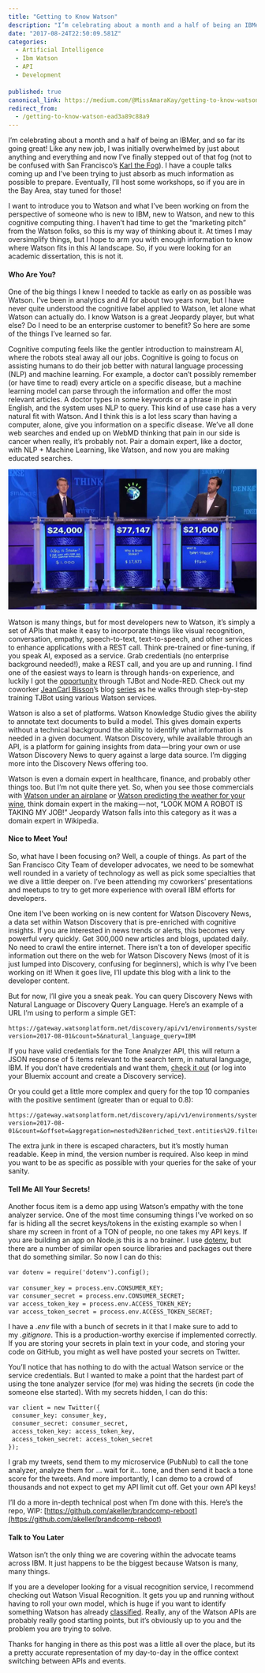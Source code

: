 ```yaml
---
title: "Getting to Know Watson"
description: "I’m celebrating about a month and a half of being an IBMer, and so far its going great! Like any new job, I was initially overwhelmed by just about anything and everything and now I’ve finally…"
date: "2017-08-24T22:50:09.581Z"
categories: 
  - Artificial Intelligence
  - Ibm Watson
  - API
  - Development

published: true
canonical_link: https://medium.com/@MissAmaraKay/getting-to-know-watson-ead3a89c88a9
redirect_from:
  - /getting-to-know-watson-ead3a89c88a9
---
```


I’m celebrating about a month and a half of being an IBMer, and so far its going great! Like any new job, I was initially overwhelmed by just about anything and everything and now I’ve finally stepped out of that fog (not to be confused with San Francisco’s [Karl the Fog](https://medium.com/@karlthefog)). I have a couple talks coming up and I’ve been trying to just absorb as much information as possible to prepare. Eventually, I’ll host some workshops, so if you are in the Bay Area, stay tuned for those!

I want to introduce you to Watson and what I’ve been working on from the perspective of someone who is new to IBM, new to Watson, and new to this cognitive computing thing. I haven’t had time to get the “marketing pitch” from the Watson folks, so this is my way of thinking about it. At times I may oversimplify things, but I hope to arm you with enough information to know where Watson fits in this AI landscape. So, if you were looking for an academic dissertation, this is not it.

#### Who Are You?

One of the big things I knew I needed to tackle as early on as possible was Watson. I’ve been in analytics and AI for about two years now, but I have never quite understood the cognitive label applied to Watson, let alone what Watson can actually do. I know Watson is a great Jeopardy player, but what else? Do I need to be an enterprise customer to benefit? So here are some of the things I’ve learned so far.

Cognitive computing feels like the gentler introduction to mainstream AI, where the robots steal away all our jobs. Cognitive is going to focus on assisting humans to do their job better with natural language processing (NLP) and machine learning. For example, a doctor can’t possibly remember (or have time to read) every article on a specific disease, but a machine learning model can parse through the information and offer the most relevant articles. A doctor types in some keywords or a phrase in plain English, and the system uses NLP to query. This kind of use case has a very natural fit with Watson. And I think this is a lot less scary than having a computer, alone, give you information on a specific disease. We’ve all done web searches and ended up on WebMD thinking that pain in our side is cancer when really, it’s probably not. Pair a domain expert, like a doctor, with NLP + Machine Learning, like Watson, and now you are making educated searches.

![](./asset-1.jpeg)

Watson is many things, but for most developers new to Watson, it’s simply a set of APIs that make it easy to incorporate things like visual recognition, conversation, empathy, speech-to-text, text-to-speech, and other services to enhance applications with a REST call. Think pre-trained or fine-tuning, if you speak AI, exposed as a service. Grab credentials (no enterprise background needed!), make a REST call, and you are up and running. I find one of the easiest ways to learn is through hands-on experience, and luckily I got the [opportunity](https://medium.com/unsupervised-coding/tjbot-introduces-me-to-iot-watson-services-a8b6904e325e) through TJBot and Node-RED. Check out my coworker [JeanCarl Bisson](https://medium.com/@jeancarlbisson)’s blog [series](https://medium.com/@jeancarlbisson/how-to-train-your-tjbot-in-node-red-88bfb3bbe0ab) as he walks through step-by-step training TJBot using various Watson services.

Watson is also a set of platforms. Watson Knowledge Studio gives the ability to annotate text documents to build a model. This gives domain experts without a technical background the ability to identify what information is needed in a given document. Watson Discovery, while available through an API, is a platform for gaining insights from data — bring your own or use Watson Discovery News to query against a large data source. I’m digging more into the Discovery News offering too.

Watson is even a domain expert in healthcare, finance, and probably other things too. But I’m not quite there yet. So, when you see those commercials with [Watson under an airplane](https://www.youtube.com/watch?v=IdUEda1seoA) or [Watson predicting the weather for your wine](https://www.youtube.com/watch?v=7dSPP5hDs10), think domain expert in the making — not, “LOOK MOM A ROBOT IS TAKING MY JOB!” Jeopardy Watson falls into this category as it was a domain expert in Wikipedia.

#### Nice to Meet You!

So, what have I been focusing on? Well, a couple of things. As part of the San Francisco City Team of developer advocates, we need to be somewhat well rounded in a variety of technology as well as pick some specialties that we dive a little deeper on. I’ve been attending my coworkers’ presentations and meetups to try to get more experience with overall IBM efforts for developers.

One item I’ve been working on is new content for Watson Discovery News, a data set within Watson Discovery that is pre-enriched with cognitive insights. If you are interested in news trends or alerts, this becomes very powerful very quickly. Get 300,000 new articles and blogs, updated daily. No need to crawl the entire internet. There isn’t a ton of developer specific information out there on the web for Watson Discovery News (most of it is just lumped into Discovery, confusing for beginners), which is why I’ve been working on it! When it goes live, I’ll update this blog with a link to the developer content.

But for now, I’ll give you a sneak peak. You can query Discovery News with Natural Language or Discovery Query Language. Here’s an example of a URL I’m using to perform a simple GET:

```
https://gateway.watsonplatform.net/discovery/api/v1/environments/system/collections/news/query?version=2017-08-01&count=5&natural_language_query=IBM
```

If you have valid credentials for the Tone Analyzer API, this will return a JSON response of 5 items relevant to the search term, in natural language, IBM. If you don’t have credentials and want them, [check it out](https://www.ibm.com/watson/services/tone-analyzer/) (or log into your Bluemix account and create a Discovery service).

Or you could get a little more complex and query for the top 10 companies with the positive sentiment (greater than or equal to 0.8):

```
https://gateway.watsonplatform.net/discovery/api/v1/environments/system/collections/news/query?version=2017-08-01&count=&offset=&aggregation=nested%28enriched_text.entities%29.filter%28enriched_text.entities.type%3A%3ACompany%29.filter%28enriched_text.entities.sentiment.score%3E%3D0.8%29.term%28enriched_text.entities.text%29&filter=&passages=&highlight=true&return=&query=
```

The extra junk in there is escaped characters, but it’s mostly human readable. Keep in mind, the version number is required. Also keep in mind you want to be as specific as possible with your queries for the sake of your sanity.

#### Tell Me All Your Secrets!

Another focus item is a demo app using Watson’s empathy with the tone analyzer service. One of the most time consuming things I’ve worked on so far is hiding all the secret keys/tokens in the existing example so when I share my screen in front of a TON of people, no one takes my API keys. If you are building an app on Node.js this is a no brainer. I use [dotenv](https://www.npmjs.com/package/dotenv), but there are a number of similar open source libraries and packages out there that do something similar. So now I can do this:

```
var dotenv = require('dotenv').config();

var consumer_key = process.env.CONSUMER_KEY;
var consumer_secret = process.env.CONSUMER_SECRET;
var access_token_key = process.env.ACCESS_TOKEN_KEY;
var access_token_secret = process.env.ACCESS_TOKEN_SECRET;
```

I have a _.env_ file with a bunch of secrets in it that I make sure to add to my _.gitignore_. This is a production-worthy exercise if implemented correctly. If you are storing your secrets in plain text in your code, and storing your code on GitHub, you might as well have posted your secrets on Twitter.

You’ll notice that has nothing to do with the actual Watson service or the service credentials. But I wanted to make a point that the hardest part of using the tone analyzer service (for me) was hiding the secrets (in code the someone else started). With my secrets hidden, I can do this:

```
var client = new Twitter({
 consumer_key: consumer_key,
 consumer_secret: consumer_secret,
 access_token_key: access_token_key,
 access_token_secret: access_token_secret
});
```

I grab my tweets, send them to my microservice (PubNub) to call the tone analyzer, analyze them for … wait for it… tone, and then send it back a tone score for the tweets. And more importantly, I can demo to a crowd of thousands and not expect to get my API limit cut off. Get your own API keys!

I’ll do a more in-depth technical post when I’m done with this. Here’s the repo, WIP: [https://github.com/akeller/brandcomp-reboot](https://github.com/akeller/brandcomp-reboot)

#### Talk to You Later

Watson isn’t the only thing we are covering within the advocate teams across IBM. It just happens to be the biggest because Watson is many, many things.

If you are a developer looking for a visual recognition service, I recommend checking out Watson Visual Recognition. It gets you up and running without having to roll your own model, which is huge if you want to identify something Watson has already [classified](https://www.ibm.com/watson/developercloud/doc/visual-recognition/customizing.html#default-classifier-categories). Really, any of the Watson APIs are probably really good starting points, but it’s obviously up to you and the problem you are trying to solve.

Thanks for hanging in there as this post was a little all over the place, but its a pretty accurate representation of my day-to-day in the office context switching between APIs and events.
